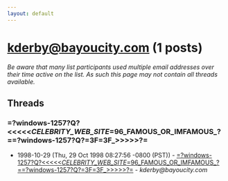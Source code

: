 ```yaml
---
layout: default
---
```


# kderby@bayoucity.com (1 posts)

_Be aware that many list participants used multiple email addresses over their time active on the list. As such this page may not contain all threads available._

## Threads

### =?windows-1257?Q?<<<<<_CELEBRITY_WEB_SITE_=96_FAMOUS_OR_IMFAMOUS_?==?windows-1257?Q?=3F=3F_>>>>>?=
+ 1998-10-29 (Thu, 29 Oct 1998 08:27:56 -0800 (PST)) - [=?windows-1257?Q?<<<<<_CELEBRITY_WEB_SITE_=96_FAMOUS_OR_IMFAMOUS_?==?windows-1257?Q?=3F=3F_>>>>>?=](/archive/1998/10/59bdfe1182b175ed160ec37cd29da9e6dfa991388ecab5b5a01a795eb70639f9) - _kderby@bayoucity.com_

